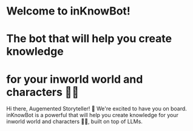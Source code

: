 # Welcome to inKnowBot! 
# The bot that will help you create knowledge
# for your inworld world and characters 🚀🤖

Hi there, Augemented Storyteller! 
👋 We're excited to have you on board. 
inKnowBot is a powerful that will help you create 
knowledge for your inworld world and characters 🚀🤖, built on top of LLMs.